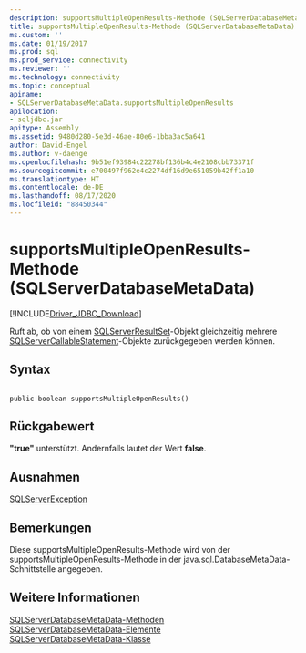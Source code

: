 ```yaml
---
description: supportsMultipleOpenResults-Methode (SQLServerDatabaseMetaData)
title: supportsMultipleOpenResults-Methode (SQLServerDatabaseMetaData) | Microsoft-Dokumentation
ms.custom: ''
ms.date: 01/19/2017
ms.prod: sql
ms.prod_service: connectivity
ms.reviewer: ''
ms.technology: connectivity
ms.topic: conceptual
apiname:
- SQLServerDatabaseMetaData.supportsMultipleOpenResults
apilocation:
- sqljdbc.jar
apitype: Assembly
ms.assetid: 9480d280-5e3d-46ae-80e6-1bba3ac5a641
author: David-Engel
ms.author: v-daenge
ms.openlocfilehash: 9b51ef93984c22278bf136b4c4e2108cbb73371f
ms.sourcegitcommit: e700497f962e4c2274df16d9e651059b42ff1a10
ms.translationtype: HT
ms.contentlocale: de-DE
ms.lasthandoff: 08/17/2020
ms.locfileid: "88450344"
---
```

# <a name="supportsmultipleopenresults-method-sqlserverdatabasemetadata"></a>supportsMultipleOpenResults-Methode (SQLServerDatabaseMetaData)
[!INCLUDE[Driver_JDBC_Download](../../../includes/driver_jdbc_download.md)]

  Ruft ab, ob von einem [SQLServerResultSet](../../../connect/jdbc/reference/sqlserverresultset-class.md)-Objekt gleichzeitig mehrere [SQLServerCallableStatement](../../../connect/jdbc/reference/sqlservercallablestatement-class.md)-Objekte zurückgegeben werden können.  
  
## <a name="syntax"></a>Syntax  
  
```  
  
public boolean supportsMultipleOpenResults()  
```  
  
## <a name="return-value"></a>Rückgabewert  
 **"true"** unterstützt. Andernfalls lautet der Wert **false**.  
  
## <a name="exceptions"></a>Ausnahmen  
 [SQLServerException](../../../connect/jdbc/reference/sqlserverexception-class.md)  
  
## <a name="remarks"></a>Bemerkungen  
 Diese supportsMultipleOpenResults-Methode wird von der supportsMultipleOpenResults-Methode in der java.sql.DatabaseMetaData-Schnittstelle angegeben.  
  
## <a name="see-also"></a>Weitere Informationen  
 [SQLServerDatabaseMetaData-Methoden](../../../connect/jdbc/reference/sqlserverdatabasemetadata-methods.md)   
 [SQLServerDatabaseMetaData-Elemente](../../../connect/jdbc/reference/sqlserverdatabasemetadata-members.md)   
 [SQLServerDatabaseMetaData-Klasse](../../../connect/jdbc/reference/sqlserverdatabasemetadata-class.md)  
  
  
